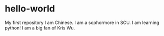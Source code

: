 # hello-world
My first repository
I am Chinese. I am a sophormore in SCU. I am learning python! I am a big fan of Kris Wu.
